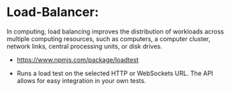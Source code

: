 # Load-Balancer:

In computing, load balancing improves the distribution of workloads across multiple computing resources, such as computers, a computer cluster, network links, central processing units, or disk drives.

 - https://www.npmjs.com/package/loadtest

 - Runs a load test on the selected HTTP or WebSockets URL. The API allows for easy integration in your own tests.

